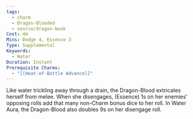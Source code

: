 ```yaml
---
tags:
  - charm
  - Dragon-Blooded
  - source/dragon-book
Cost: 4m
Mins: Dodge 4, Essence 3
Type: Supplemental
Keywords:
  - Water
Duration: Instant
Prerequisite Charms:
  - "[[Heat-of-Battle Advance]]"
---
```

Like water trickling away through a drain, the Dragon-Blood extricates herself from melee. When she disengages, (Essence) 1s on her enemies’ opposing rolls add that many non-Charm bonus dice to her roll. In Water Aura, the Dragon-Blood also doubles 9s on her disengage roll.